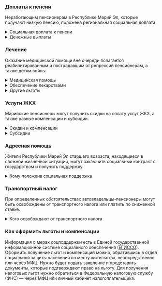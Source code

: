 ### Доплаты к пенсии
Неработающим пенсионерам в Республике Марий Эл, которые получают низкую пенсию, положена региональная социальная доплата. 
<details>
<summary>Социальная доплата к пенсии</summary>
В Республике Марий Эл региональный прожиточный минимум пенсионера ниже общефедерального. Поэтому неработающим пенсионерам с низкой пенсией положена федеральная социальная доплата до российского прожиточного минимума пенсионера. 
В 2021 году эта сумма [составляет](https://pfr.gov.ru/grazhdanam/pensionres/soc_doplata/~7905) 10 022 рубля. Для назначения выплаты нужно обращаться в территориальное отделение Пенсионного фонда по месту своего жительства.
</details>
<details>

<summary>Денежные выплаты</summary>
Если пенсионер относится к льготной категории, ему положена ежемесячная денежная выплата (ЕДВ), которую регулярно индексируют. 
Ветеранам труда и труженикам тыла [полагается](http://docs.cntd.ru/document/802022082) ЕДВ в сумме 462 рубля. Реабилитированным пенсионерам ежемесячно выплачивается по 558 рублей, а пострадавшим от репрессий — 224 рубля. Эти выплаты полагаются только нуждающимся пенсионерам, доход которых ниже 18 тысяч рублей в месяц. 
</details>

### Лечение
Оказание медицинской помощи вне очереди полагается реабилитированным и пострадавшим от репрессий пенсионерам, а также детям войны.  
<details>

<summary>Медицинская помощь </summary>
Вне очереди медпомощь оказывают всем реабилитированным и пострадавшим пенсионерам, а также труженикам тыла.
</details>
<details>
<summary>Обеспечение лекарствами</summary>
Труженикам тыла и жертвам политических репрессий на приобретение лекарств [выплачивают](http://docs.cntd.ru/document/802022082) ежемесячную денежную компенсацию — 46 рублей. Реабилитированным и пострадавшим от репрессий эта выплата полагается при условии, что их доход не превышает 18 тысяч рублей в месяц. 
</details>

<details>
<summary>Другие льготы</summary>
Труженикам тыла, реабилитированным и пострадавшим от репрессий пенсионерам и детям войны предоставляется внеочередной приём в дома-интернаты для престарелых и инвалидов и учреждения социального обслуживания.  
Ветераны труда, труженики тыла, жертвы политических репрессий [направляются] (http://docs.cntd.ru/document/802022082) на льготное санаторно-курортное лечение в пределах республики. Пенсионер оплачивает 30% стоимости такой путёвки, которую выдают при наличии медицинских показаний не чаще одного раза в три года. 
</details>


### Услуги ЖКХ
Марийские пенсионеры могут получить скидки на оплату услуг ЖКХ, а также разные компенсации и субсидии. 

<details>
<summary>Скидки и компенсации</summary>
Реабилитированным и пострадавшим от репрессий пенсионерам, ветеранам труда и труженикам тыла компенсируют 50% оплаты за жилое помещение и коммунальные услуги. Компенсация предоставляется в пределах утверждённых нормативов потребления.
Одиноким неработающим пенсионерам по достижении 70 лет компенсируют 50% понесённых расходов на уплату взносов на капремонт, а с 80-летнего возраста они не оплачивают эту услугу вообще. Льгота распространяется также на граждан указанного возраста, семья которых состоит из неработающих лиц пенсионного возраста и (или) инвалидов I и II группы. Компенсация рассчитывается, исходя из установленного в регионе минимального взноса на капремонт за 1 кв. метр и размера стандарта нормативной площади жилого помещения.
Ветераны труда [получают](http://docs.cntd.ru/document/802022082) ежемесячную доплату к ЕДВ при пользовании стационарным телефоном (145 рублей), коллективной антенной (21 рубль), радио (33 рубля).  Пострадавшие от политических репрессий пенсионеры имеют право на первоочередную установку стационарного телефона бесплатно. 
Пенсионеры, оформившие кредит на газификацию жилья, могут [получить] (https://docs.cntd.ru/document/469000368) социальную выплату на погашение процентов по нему по ставке рефинансирования Центробанка России. Выплата полагается при условии, что срок кредита не более пяти лет, а его сумма не превышает 70 000 рублей на газификацию индивидуального жилого дома и 35 000 рублей — на газификацию квартиры.
</details>

<details>
<summary>Субсидии</summary>
Для одиноких неработающих пенсионеров и инвалидов и их семей, не пользующихся мерами соцподдержки по оплате ЖКУ, максимальная доля расходов совокупного дохода семьи для получения субсидии установлена в размере 10%. 
Остальные категории пенсионеров могут получить субсидию, если их расходы на «коммуналку» превышают 22% совокупного дохода семьи. 
</details>


### Адресная помощь
Жители Республики Марий Эл старшего возраста, находящиеся в сложной жизненной ситуации, могут заключить социальный контракт с государством и получить поддержку.

<details>
<summary>Кому положена социальная поддержка</summary>

Пенсионерам, которые по не зависящим от них причинам оказались в трудной жизненной ситуации, оказывают адресную помощь. Она может быть в виде денежных выплат, ежемесячных или единовременных, либо в натуральной форме — обеспечения продуктами питания, одеждой и обувью, медикаментами и прочее. С нуждающимися пенсионерами может быть заключён социальный контракт.

</details>

### Транспортный налог
При определенных обстоятельствах автовладельцы-пенсионеры могут быть освобождены от транспортного налога или платить по сниженной ставке. 
<details>
<summary>Кого освобождают от транспортного налога</summary>
Мужчины старше 60 лет, женщины — 55 лет либо достигшие возраста, дающего права на назначение досрочной пенсии (при условии владения авто более трёх лет), инвалиды I и II групп, инвалиды с детства, ветераны и инвалиды ВОВ и боевых действий, несовершеннолетние узники фашизма, граждане, подвергшиеся радиации, уплачивают налог в размере 50%. [Льгота](https://www.nalog.gov.ru/rn77/service/tax/d1049410/) распространяется на один легковой автомобиль мощностью не более 200 л. с. и мотоцикл (мотороллер). 
</details>

### Как оформить льготы и компенсации 
Информация о мерах соцподдержки есть в Единой государственной информационной системе социального обеспечения ([ЕГИССО]( http://egisso.ru/site/client/#/)). Оформить получение льгот и компенсаций можно, обратившись в отдел социальной защиты населения по месту жительства, непосредственно или через МФЦ. Нужно будет подать заявление и представить документы, которые подтверждают право на льготу. Для получения налоговых льгот нужно обратиться в Федеральную налоговую службу (ФНС) — через МФЦ или личный кабинет налогоплательщика.
















